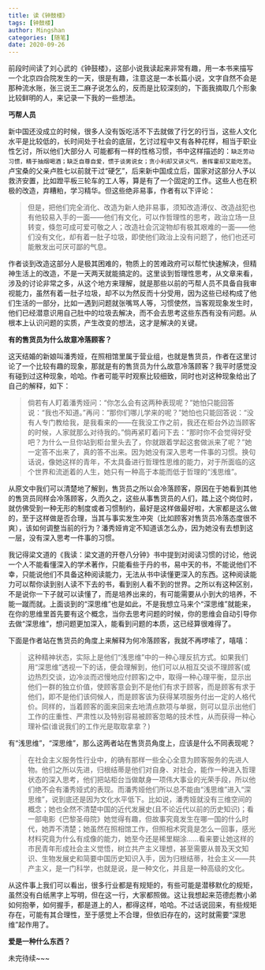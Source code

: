 ```yaml
---
title: 读《钟鼓楼》
tags: [钟鼓楼]
author: Mingshan
categories: [随笔]
date: 2020-09-26
---
```


前段时间读了刘心武的《钟鼓楼》，这部小说我读起来非常有趣，用一本书来描写一个北京四合院发生的一天，很是有趣，注意这是一本长篇小说，文字自然不会是那种流水账，张三说王二麻子说怎么的，反而是比较深刻的，下面我摘取几个形象比较鲜明的人，来记录一下我的一些想法。

<!-- more -->

**丐帮人员**

新中国还没成立的时候，很多人没有饭吃活不下去就做了行乞的行当，这些人文化水平是比较低的，长时间处于社会的底层，乞讨过程中又有各种花样，相当于职业性乞讨，所以他们大部分人
可能都有一样的性格习惯，书中这样描述的：`缺乏劳动习惯，精于抽烟喝酒；缺乏自尊自爱，惯于谈男说女；贪小利却又讲义气，善挥霍却又能吃苦`。卢宝桑的父亲卢胜七以前就干过“硬乞”，后来新中国成立后，国家对这部分人予以救济安置，比如蹬平板三轮车的工人等，算是有了一个固定的工作。这些人也在积极的改造，弃糟粕，学习精华。但这些绝非易事，作者有以下评论：

> 但是，把他们完全消化、改造为新人绝非易事，须知改造溥仪、改造战犯也有他较易入手的一面——他们有文化，可以作哲理性的思考，政治立场一旦转变，倏忽可成可爱可敬之人；改造社会沉淀物却有极其艰难的一面——他们没有文化，却有着一肚子垃圾，即使他们政治上没有问题了，他们也还可能散发出可厌可鄙的气息。

作者谈到改造这部分人是极其困难的，物质上的苦难政府可以帮忙快速解决，但精神生活上的改造，不是一天两天就能搞定的。这里谈到哲理性思考，从文章来看，涉及的讨论非常之多，从这个地方来理解，就是那些以前的丐帮人员不具备自我审视能力，虽然有着一肚子垃圾，却不以为然反而十分受用，因为这些已经构成了他们生活的一部分，比如一遇到问题就张嘴骂人等，习惯使然，当客观现象发生时，他们已经潜意识用自己肚中的垃圾去解决，而不会去思考这些东西有没有问题。从根本上认识问题的实质，产生改变的想法，这才是解决的关键。


**有的售货员为什么故意冷落顾客？**

这天结婚的新娘叫潘秀娅，在照相馆里属于营业组，也就是售货员，作者在这里讨论了一个比较有趣的现象，那就是有的售货员为什么故意冷落顾客？我平时感觉没有碰到过这种现象，哈哈。作者可能平时观察比较细致，同时也对这种现象给出了自己的解释，如下：

> 倘若有人盯着潘秀娅问：“你怎么会有这两种表现呢？”她怕只能回答说：“我也不知道。”再问：“那你们哪儿学来的呢？”她怕也只能回答说：“没有人专门教给我，是我看来的——在我没工作之前，我还在柜台外边当顾客的时候，人家就那么对待我的。”倘再紧盯着问下去：“那时你不会觉得好受吧？为什么一旦你站到柜台里头去了，你就跟着学起这套做派来了呢？”她一定答不出来了，真的答不出来。因为她没有深入思考一件事的习惯。换句话说，像她这样的青年，不太具备进行哲理性思维的能力，对于所面临的这个世界和流逝着的人生，她只有一种高于本能而低于哲理的“浅思维”。

从原文中我们可以清楚地了解到，售货员之所以会冷落顾客，原因在于她看到其他的售货员同样会冷落顾客，久而久之，这些从事售货员的人们，踏上这个岗位时，就仿佛受到一种无形的制度或者习惯制约，最好是这样做最好啦，大家都是这么做的，至于这样做是否合理，当其与事实发生冲突（比如顾客对售货员冷落态度很不爽），该如何调整当前的行为？潘秀娅肯定不知道该怎么办，因为她没有去想到这一层，没有深入思考一件事的习惯。

我记得梁文道的《我读：梁文道的开卷八分钟》书中提到对阅读习惯的讨论，他说一个人不能看懂深入的学术著作，只能看些于丹的书，易中天的书，不能说他们不幸，只能说他们不具备这种阅读能力，无法从书中读懂更深入的东西。这种阅读能力可以帮你读到别人读不下去的书，看到别人看不到的世界。之所以有这种区别，不是说你一下子就可以读懂了，而是培养出来的，有可能需要从小到大的培养，不能一蹴而就。上面谈到的“深思维”也是如此，不是我想立马来个“深思维”就能来，在你的思维里首先要有这个概念，当你去思考问题的时候，你的思维会自动引导你去做“深思维”，想问题更加深入，能看到问题的本质，这已经算很难得了。

下面是作者站在售货员的角度上来解释为何冷落顾客，我就不再啰嗦了，嘻嘻：

> 这种精神状态，实际上是他们“浅思维”中的一种心理反抗方式。如果我们用“深思维”透视一下的话，便会理解到，他们可以从相互交谈不理顾客(或边热烈交谈，边冷淡而迟慢地应付顾客)之中，取得一种心理平衡，显示出他们一群的独立价值，使顾客意会到不是他们有求于顾客，而是顾客有求于他们，即不是他们该伺候人，而是顾客该为获得某项服务付出一定的人格代价。同样的，当着顾客的面来回来去地清点款项与单据，则可以显示出他们工作的庄重性、严肃性以及特别容易被顾客忽略的技术性，从而获得一种心理补偿(谁说我们的工作光是取取拿拿？)


有“浅思维”，“深思维”，那么这两者站在售货员角度上，应该是什么不同表现呢？


> 在社会主义服务性行业中，的确有那样一些全心全意为顾客服务的先进人物。他们之所以先进，归根结蒂是他们对自身、对社会，能作一种进入哲理状态的深入思考，他们把站柜台当做献身一项伟大事业的光荣手段，所以他们绝不会有潘秀娅式的表现。而潘秀娅他们所以总不能由“浅思维”进入“深思维”，说到底还是因为文化水平低下。比如说，潘秀娅就没有三维空间的概念；她也全然不清楚中国的近代发展史(且不论近代以前的历史知识)；看一部电影《巴黎圣母院》她觉得有趣，但故事究竟发生在哪一国的什么时代，她弄不清楚；她虽然在照相馆工作，但照相术究竟是怎么一回事，感光材料究竟为什么有成像的能力，她至今还是稀里糊涂……看来要让她这样的市民青年形成社会主义觉悟，树立共产主义理想，甚至需要从普及天文知识、生物发展史和简要中国历史知识入手，因为归根结蒂，社会主义——共产主义，是一门科学，也就是说，是一种文化，并且是一种高级的文化。

从这件事上我们可以看出，很多行业都是有规矩的，有些可能是潜移默化的规矩，虽然没有白纸黑字上写明，但在这一行，大家都照做。这让我想起来范德彪教小弟如何抱拳，如何握手，都是道上的人，都得这样，哈哈。不过话说回来，有些规矩存在，可能有其合理性，至于感觉上不合理，但依旧存在的，这时就需要“深思维”起作用了。


**爱是一种什么东西？**

未完待续~~~
